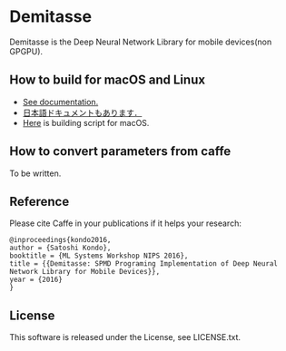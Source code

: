Demitasse
=====

Demitasse is the Deep Neural Network Library for mobile devices(non GPGPU).

## How to build for macOS and Linux

* [See documentation.](https://github.com/DensoITLab/Demitasse/blob/documentation/doc/build_for_ios.md)
* [日本語ドキュメントもあります．](https://github.com/DensoITLab/Demitasse/blob/documentation/doc/build_for_ios_ja.md)
* [Here](https://gist.github.com/sonsongithub/b836d8cf7d81b600e7f0fe18fa5f261a) is building script for macOS.

## How to convert parameters from caffe

To be written.

## Reference

Please cite Caffe in your publications if it helps your research:

```
@inproceedings{kondo2016,
author = {Satoshi Kondo},
booktitle = {ML Systems Workshop NIPS 2016},
title = {{Demitasse: SPMD Programing Implementation of Deep Neural Network Library for Mobile Devices}},
year = {2016}
}
```

## License

This software is released under the License, see LICENSE.txt.
